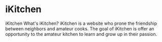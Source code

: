 # iKitchen
iKitchen
What's iKitchen? 
iKitchen is a website who prone the friendship between neighbors and amateur cooks.
The goal of iKitchen is offer an opportunity to the amateur kitchen to learn and grow up in their passion.
